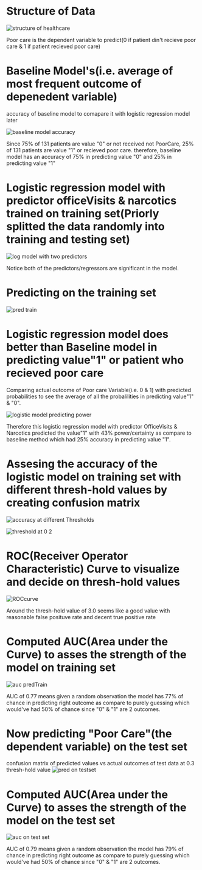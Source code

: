# Structure of Data
![structure of healthcare](https://user-images.githubusercontent.com/46609482/59382122-cf191a00-8d11-11e9-9bcd-25e0b7a842e3.PNG)

Poor care is the dependent variable to predict(0 if patient din't recieve poor care & 1 if patient recieved poor care)

# Baseline Model's(i.e. average of most frequent outcome of depenedent variable)

accuracy of baseline model to comapare it with logistic regression model later

![baseline model accuracy](https://user-images.githubusercontent.com/46609482/59383274-6aab8a00-8d14-11e9-9a21-14cf159a60a8.PNG)

Since 75% of 131 patients are value "0" or not received not PoorCare, 25% of 131 patients are value "1" or recieved poor care.
therefore, baseline model has an accuracy of 75% in predicting value "0" and 25% in predicting value "1"

# Logistic regression model with predictor officeVisits & narcotics trained on training set(Priorly splitted the data randomly into training and testing set) 
![log model with two predictors](https://user-images.githubusercontent.com/46609482/59384078-35a03700-8d16-11e9-8262-1e2fba9b0aeb.PNG)

Notice both of the predictors/regressors are significant in the model.

# Predicting on the training set
![pred train](https://user-images.githubusercontent.com/46609482/59570133-4e775800-9048-11e9-91ff-6da366e20897.PNG)

# Logistic regression model does better than Baseline model in predicting value"1" or patient who recieved poor care

Comparing actual outcome of Poor care Variable(i.e. 0 & 1) with predicted probabilities to see the average of all the probalilities in predicting value"1" & "0".

![logistic model predicting power](https://user-images.githubusercontent.com/46609482/59386307-32f41080-8d1b-11e9-8849-cdcc70e88698.PNG)

Therefore this logistic regression model with predictor OfficeVisits & Narcotics predicted the value"1" with 43% power/certainty as compare to baseline method which had 25% accuracy in predicting value "1".

# Assesing the accuracy of the logistic model on training set with different thresh-hold values by creating confusion matrix
![accuracy at different Thresholds](https://user-images.githubusercontent.com/46609482/59387626-83b93880-8d1e-11e9-83c6-d80712feba8d.PNG)

![threshold at 0 2](https://user-images.githubusercontent.com/46609482/59387694-ac413280-8d1e-11e9-85ae-72f24856e40c.PNG)

#  ROC(Receiver Operator Characteristic) Curve to visualize and decide on thresh-hold values
![ROCcurve](https://user-images.githubusercontent.com/46609482/59390123-312f4a80-8d25-11e9-8bb0-fc1a443e8b7f.PNG)

Around the thresh-hold value of 3.0 seems like a good value with reasonable false posituve rate and decent true positive rate

# Computed AUC(Area under the Curve) to asses the strength of the model on training set
![auc predTrain](https://user-images.githubusercontent.com/46609482/59390940-8d936980-8d27-11e9-84fc-74c1d6db9162.PNG)

AUC of 0.77 means given a random observation the model has 77% of chance in predicting right outcome as compare to purely guessing which would've had 50% of chance since "0" & "1" are 2 outcomes.

# Now predicting "Poor Care"(the dependent variable) on the test set

confusion matrix of predicted values vs actual outcomes of test data at 0.3 thresh-hold value
![pred on testset](https://user-images.githubusercontent.com/46609482/59391520-6342ab80-8d29-11e9-993b-3c7f24f21739.PNG)

# Computed AUC(Area under the Curve) to asses the strength of the model on the test set
![auc on test set](https://user-images.githubusercontent.com/46609482/59391678-ecf27900-8d29-11e9-802b-22172058c9a0.PNG)

AUC of 0.79 means given a random observation the model has 79% of chance in predicting right outcome as compare to purely guessing which would've had 50% of chance since "0" & "1" are 2 outcomes.









